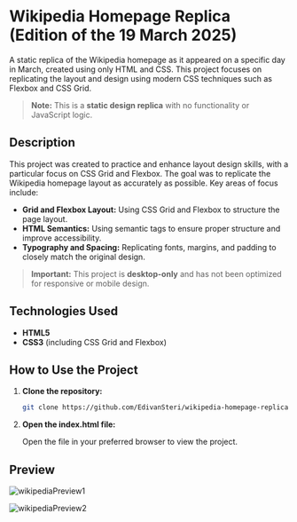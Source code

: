 # Wikipedia Homepage Replica (Edition of the 19 March 2025)

A static replica of the Wikipedia homepage as it appeared on a specific day in March, created using only HTML and CSS. This project focuses on replicating the layout and design using modern CSS techniques such as Flexbox and CSS Grid.  
> **Note:** This is a **static design replica** with no functionality or JavaScript logic.

## Description

This project was created to practice and enhance layout design skills, with a particular focus on CSS Grid and Flexbox. The goal was to replicate the Wikipedia homepage layout as accurately as possible. Key areas of focus include:

- **Grid and Flexbox Layout:** Using CSS Grid and Flexbox to structure the page layout.
- **HTML Semantics:** Using semantic tags to ensure proper structure and improve accessibility.
- **Typography and Spacing:** Replicating fonts, margins, and padding to closely match the original design.

> **Important:** This project is **desktop-only** and has not been optimized for responsive or mobile design.

## Technologies Used

- **HTML5**
- **CSS3** (including CSS Grid and Flexbox)

## How to Use the Project

1. **Clone the repository:**

   ```bash
   git clone https://github.com/EdivanSteri/wikipedia-homepage-replica.git

2. **Open the index.html file:**

   Open the file in your preferred browser to view the project.

## Preview
![wikipediaPreview1](https://github.com/user-attachments/assets/03767f3e-3913-44a2-bef0-b224a5ab39cd)

![wikipediaPreview2](https://github.com/user-attachments/assets/c3e82aba-e4cf-4775-bb34-12cf94104ef2)
